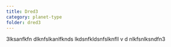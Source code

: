 ```yaml
---
title: Dred3
category: planet-type
folder: dred3
---
```


3lksanfkfn dlknfslkanlfknds lkdsnfkldsnfslknfll v d nlkfsnlksndfn3
